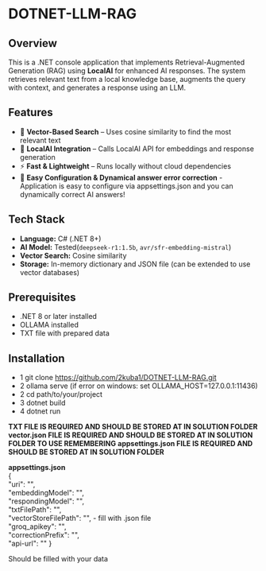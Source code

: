 # DOTNET-LLM-RAG

## Overview
This is a .NET console application that implements Retrieval-Augmented Generation (RAG) using **LocalAI** for enhanced AI responses. The system retrieves relevant text from a local knowledge base, augments the query with context, and generates a response using an LLM.

## Features
- 🧠 **Vector-Based Search** – Uses cosine similarity to find the most relevant text  
- 🤖 **LocalAI Integration** – Calls LocalAI API for embeddings and response generation  
- ⚡ **Fast & Lightweight** – Runs locally without cloud dependencies
- 💉 **Easy Configuration & Dynamical answer error correction** - Application is easy to configure via appsettings.json and you can dynamically correct AI answers!

## Tech Stack
- **Language:** C# (.NET 8+)  
- **AI Model:** Tested(`deepseek-r1:1.5b`, `avr/sfr-embedding-mistral`)  
- **Vector Search:** Cosine similarity  
- **Storage:** In-memory dictionary and JSON file (can be extended to use vector databases)  

## Prerequisites
- .NET 8 or later installed
- OLLAMA installed
- TXT file with prepared data

## Installation
- 1 git clone https://github.com/2kuba1/DOTNET-LLM-RAG.git
- 2 ollama serve (if error on windows: set OLLAMA_HOST=127.0.0.1:11436)
- 2 cd path/to/your/project
- 3 dotnet build
- 4 dotnet run


**TXT FILE IS REQUIRED AND SHOULD BE STORED AT IN SOLUTION FOLDER** <br />
**vector.json FILE IS REQUIRED AND SHOULD BE STORED AT IN SOLUTION FOLDER TO USE REMEMBERING**
**appsettings.json FILE IS REQUIRED AND SHOULD BE STORED AT IN SOLUTION FOLDER**


**appsettings.json** <br/>
{ <br/>
   "uri": "",<br/>
   "embeddingModel": "",<br/>
   "respondingModel": "",<br/>
   "txtFilePath": "",<br/>
   "vectorStoreFilePath": "", - fill with .json file <br/>
   "groq_apikey": "", <br/>
   "correctionPrefix": "", <br/>
   "api-url": ""
 }

Should be filled with your data
